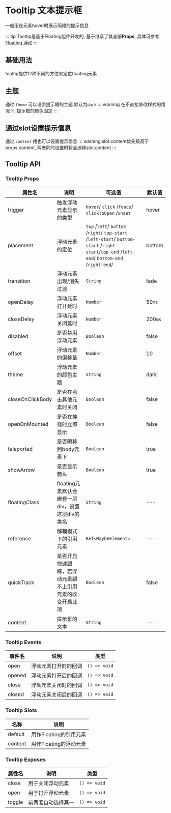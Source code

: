 # Tooltip 文本提示框

一般用在元素hover时展示简短的提示信息

::: tip
Tooltip是基于Floating组件开发的, 基于继承了其全部**Props**, 具体可参考[Floating 浮动](/comps/feedback/floating/)
:::

## 基础用法

tooltip提供12种不同的方位来定位floating元素

<demo
src="./src/basic.vue"
/>

## 主题

通过 `theme` 可以设置提示框的主题,默认为`dark`
::: warning
在不直接修改样式的情况下, 提示框的颜色固定
:::

<demo
src="./src/theme.vue"
/>

## 通过slot设置提示信息

通过 `content` 槽也可以设置提示信息
::: warning
slot.content优先级高于props.content, 两者同时设置时将会选择slot.content
:::

<demo
src="./src/slot.vue"
/>

## Tooltip API

### Tooltip Props

| 属性名              | 说明                              | 可选值                                                                                                                                          | 默认值     |
|------------------|---------------------------------|----------------------------------------------------------------------------------------------------------------------------------------------|---------|
| trigger          | 触发浮动元素显示的类型                     | `hover`/ `click` /`foucs`/ `clickToOpen` /`unset`                                                                                            | hover   |
| placement        | 浮动元素的定位                         | `top` /`left`/ `bottom` /`right`/ `top-start` /`left-start`/ `bottom-start` /`right-start`/`top-end` /`left-end`/ `bottom-end` /`right-end`/ | bottom  |
| transition       | 浮动元素出现/消失过渡                     | `String`                                                                                                                                     | fade    |
| openDelay        | 浮动元素打开延时                        | `Number`                                                                                                                                     | 50`ms`  |
| closeDelay       | 浮动元素关闭延时                        | `Number`                                                                                                                                     | 200`ms` |
| disabled         | 是否禁用浮动元素                        | `Boolean`                                                                                                                                    | false   |
| offset           | 浮动元素的偏移量                        | `Number`                                                                                                                                     | 10      |
| theme            | 浮动元素的颜色主题                       | `String`                                                                                                                                     | dark    |
| closeOnClickBody | 是否在点击其他元素时关闭                    | `Boolean`                                                                                                                                    | false   |
| openOnMounted    | 是否在挂载时立即显示                      | `Boolean`                                                                                                                                    | false   |
| teleported       | 是否瞬移到body元素下                    | `Boolean`                                                                                                                                    | true    |
| showArrow        | 是否显示箭头                          | `Boolean`                                                                                                                                    | true    |
| floatingClass    | floating元素默认会嵌套一层div，设置这层div的类名 | `String`                                                                                                                                     | ---     |
| reference        | 解耦模式下的引用元素                      | `Ref<MaybeElement>`                                                                                                                          | ---     |
| quickTrack       | 是否开启快速跟踪，若浮动元素跟不上引用元素的改变开启此项    | `Boolean`                                                                                                                                    | false   |
| content          | 提示框的文本                          | `String`                                                                                                                                     | ---     |

### Tooltip Events

| 事件名    | 说明         | 类型           |
|--------|------------|--------------|
| open   | 浮动元素打开时的回调 | `() => void` |
| opened | 浮动元素打开后的回调 | `() => void` |
| close  | 浮动元素关闭时的回调 | `() => void` |
| closed | 浮动元素关闭后的回调 | `() => void` |

### Tooltip Slots

| 名称      | 说明              |
|---------|-----------------|
| default | 用作Floating的引用元素 |
| content | 用作Floating的浮动元素 |

### Tooltip Exposes

| 属性名    | 说明        | 类型           |
|--------|-----------|--------------|
| close  | 用于关闭浮动元素  | `() => void` |
| open   | 用于打开浮动元素  | `() => void` |
| toggle | 前两者自动选择其一 | `() => void` |

